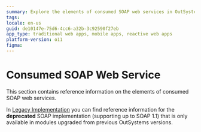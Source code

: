 ```yaml
---
summary: Explore the elements of consumed SOAP web services in OutSystems 11 (O11), including legacy implementations supporting SOAP 1.1.
tags: 
locale: en-us
guid: de10147e-75d6-4cc6-a32b-3c92590f27eb
app_type: traditional web apps, mobile apps, reactive web apps
platform-version: o11
figma:
---
```


# Consumed SOAP Web Service

This section contains reference information on the elements of consumed SOAP web services. 

In [Legacy Implementation](<legacy/intro.md>) you can find reference information for the **deprecated** SOAP implementation (supporting up to SOAP 1.1) that is only available in modules upgraded from previous OutSystems versions.
